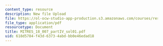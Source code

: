 ```yaml
---
content_type: resource
description: New file Upload
file: https://ol-ocw-studio-app-production.s3.amazonaws.com/courses/res-18-007-calculus-revisited-multivariable-calculus-fall-2011/618d5784f43d63734abdbb0e46edad18_MITRES_18_007_partIV_sol01.pdf
file_type: application/pdf
resourcetype: Document
title: MITRES_18_007_partIV_sol01.pdf
uid: 618d5784-f43d-6373-4abd-bb0e46edad18
---
```

